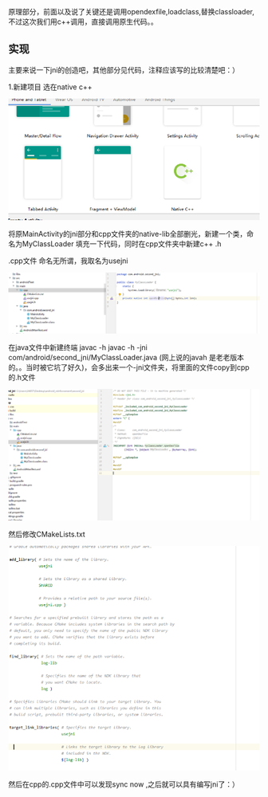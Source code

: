 原理部分，前面以及说了关键还是调用opendexfile,loadclass,替换classloader,不过这次我们用c++调用，直接调用原生代码。。

## 实现

主要来说一下jni的创造吧，其他部分见代码，注释应该写的比较清楚吧：）

1.新建项目 选在native c++

![image-20210422101128227](1.png)

将原MainActivity的jni部分和cpp文件夹的native-lib全部删光，新建一个类，命名为MyClassLoader 填充一下代码，同时在cpp文件夹中新建c++ .h

.cpp文件 命名无所谓，我取名为usejni

![image-20210422101616878](2.png)

在java文件中新建终端 javac -h javac -h -jni com/android/second_jni/MyClassLoader.java (网上说的javah 是老老版本的。。当时被它坑了好久)，会多出来一个-jni文件夹，将里面的文件copy到cpp的.h文件

![image-20210422102050996](3.png)

然后修改CMakeLists.txt

![image-20210422102222863](4.png)

然后在cpp的.cpp文件中可以发现sync now ,之后就可以具有编写jni了：）